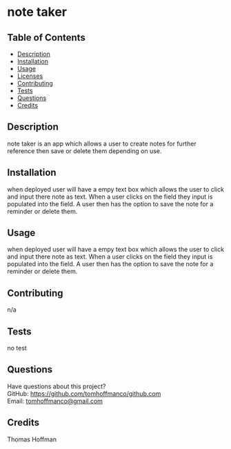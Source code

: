 # note taker

  

  ## Table of Contents
  * [Description](#description)
  * [Installation](#installation)
  * [Usage](#usage)
  * [Licenses](#licenses)
  * [Contributing](#contributing)
  * [Tests](#tests)
  * [Questions](#questions)
  * [Credits](#credits)

  ## Description
  note taker is an app which allows a user to create notes for further reference then save or delete them depending on use.

  ## Installation
   when deployed user will have a empy text box which allows the user to click and input there note as text. When a user clicks on the field they input is populated into the field. A user then has the option to save the note for a reminder or delete them. 

  ## Usage
   when deployed user will have a empy text box which allows the user to click and input there note as text. When a user clicks on the field they input is populated into the field. A user then has the option to save the note for a reminder or delete them. 

  

  ## Contributing
  n/a

  ## Tests
  no test

  ## Questions
  Have questions about this project?  
  GitHub: https://github.com/tomhoffmanco/github.com  
  Email: tomhoffmanco@gmail.com

  ## Credits
  Thomas Hoffman

